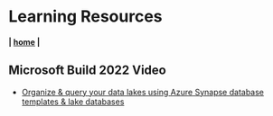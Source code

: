 # Learning Resources

#### | [home](./readme.md)  |


## Microsoft Build 2022 Video
* [Organize & query your data lakes using Azure Synapse database templates & lake databases](https://www.youtube.com/watch?v=NZd0i7CwMRk)